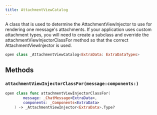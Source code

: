 ```yaml
---
title: AttachmentViewCatalog
---
```


A class that is used to determine the AttachmentViewInjector to use for rendering one message's attachments.
If your application uses custom attachment types, you will need to create a subclass and override the attachmentViewInjectorClassFor
method so that the correct AttachmentViewInjector is used.

``` swift
open class _AttachmentViewCatalog<ExtraData: ExtraDataTypes> 
```

## Methods

### `attachmentViewInjectorClassFor(message:components:)`

``` swift
open class func attachmentViewInjectorClassFor(
        message: _ChatMessage<ExtraData>,
        components: _Components<ExtraData>
    ) -> _AttachmentViewInjector<ExtraData>.Type? 
```

